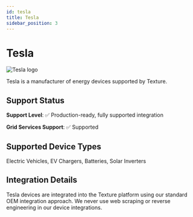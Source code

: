 ```yaml
---
id: tesla
title: Tesla
sidebar_position: 3
---
```


# Tesla

<div style={{ textAlign: 'center', margin: '20px 0' }}>
  <img 
    src="https://device.cms.texture.energy/logo/%20Tesla%20Vector%20Icon.svg" 
    alt="Tesla logo" 
    style={{ maxWidth: '200px', maxHeight: '150px' }}
  />
</div>

Tesla is a manufacturer of energy devices supported by Texture.



## Support Status

**Support Level**: ✅ Production-ready, fully supported integration

**Grid Services Support**: ✅ Supported

## Supported Device Types

Electric Vehicles, EV Chargers, Batteries, Solar Inverters

## Integration Details

Tesla devices are integrated into the Texture platform using our standard OEM integration approach. We never use web scraping or reverse engineering in our device integrations.




